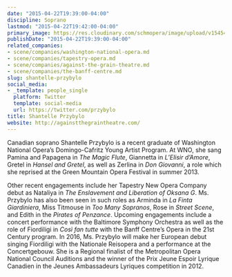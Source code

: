 ```yaml
---
date: "2015-04-22T19:39:00-04:00"
discipline: Soprano
lastmod: "2015-04-22T19:42:00-04:00"
primary_image: https://res.cloudinary.com/schmopera/image/upload/v1545409169/media/webhook-uploads/1429745815677/Shantelle.jpg.jpg
publishDate: "2015-04-22T19:39:00-04:00"
related_companies:
- scene/companies/washington-national-opera.md
- scene/companies/tapestry-opera.md
- scene/companies/against-the-grain-theatre.md
- scene/companies/the-banff-centre.md
slug: shantelle-przybylo
social_media:
- _template: people_single
  platform: Twitter
  template: social-media
  url: https://twitter.com/przybylo
title: Shantelle Przybylo
website: http://againstthegraintheatre.com/
---
```


Canadian soprano Shantelle Przybylo is a recent graduate of Washington National Opera’s Domingo-Cafritz Young Artist Program. At WNO, she sang Pamina and Papagena in *The Magic Flute*, Giannetta in *L’Elisir d’Amore*, Gretel in *Hansel and Gretel*, as well as Zerlina in *Don Giovanni*, a role which she reprised at the Green Mountain Opera Festival in summer 2013.

Other recent engagements include her Tapestry New Opera Company debut as Nataliya in *The Enslavement and Liberation of Oksana G*. Ms. Przybylo has also been seen in such roles as Arminda in *La Finta Giardiniera*, Miss Titmouse in *Too Many Sopranos*, Rose in *Street Scene*, and Edith in the *Pirates of Penzance*. Upcoming engagements include a concert performance with the Baltimore Symphony Orchestra as well as the role of Fiordiligi in *Così fan tutte* with the Banff Centre’s Opera in the 21st Century program. In 2016, Ms. Przybylo will make her European debut singing Fiordiligi with the Nationale Reisopera and a performance at the Concertgebouw. She is a Regional finalist of the Metropolitan Opera National Council Auditions and the winner of the Prix Jeune Espoir Lyrique Canadien in the Jeunes Ambassadeurs Lyriques competition in 2012.
